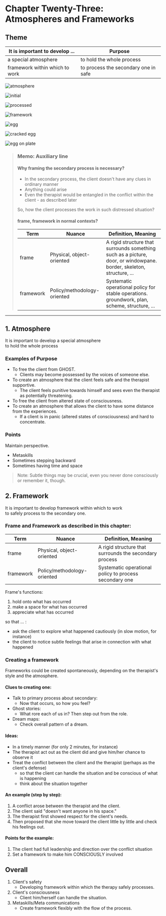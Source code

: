 # Chapter Twenty-Three: Atmospheres and Frameworks

## Theme

| It is important to develop ... | Purpose |
| ---- | ---- |
| a special atmosphere | to hold the whole process |
| framework within which to work | to process the secondary one in safe| 

![atmosphere](img/atmospheres.svg)  

![initial](img/initial.svg)  

![processed](img/processed.svg)  

![framework](img/framework.svg)  

![egg](img/egg1-base.jpg)  

![cracked egg](img/egg2-cracked.jpg)  

![egg on plate](img/egg3-on-plate.jpg)  

>### Memo: Auxiliary line
>
>#### Why framing the secondary process is necessary?
>
>- In the secondary process, the client doesn't have any clues in ordinary manner
>- Anything could arise
>- Even the therapist would be entangled in the conflict within the client - as described later
>
>So, how the client processes the work in such distressed situation?
>
> #### frame, framework in normal contexts?
> 
> | Term | Nuance | Definition, Meaning |
> | ---- | ------ | ------------------ |
> | frame | Physical, object-oriented | A rigid structure that surrounds something such as a picture, door, or windowpane. border, skeleton, structure, ... |
> | framework | Policy/methodology-oriented | Systematic operational policy for stable operations. groundwork, plan, scheme, structure, ... |

***

## 1. Atmosphere

It is important to develop a special atmosphere  
to hold the whole process

### Examples of Purpose

- To free the client from GHOST.
	- Clients may become possessed by the voices of someone else.
- To create an atmosphere that the client feels safe and the therapist supportive.
	- The client feels punitive towards himself and sees even the therapist as potentially threatening.
- To free the client from altered state of consciousness.
- To create an atmosphere that allows the client to have some distance from the experiences.
	- If a client is in panic (altered states of consciousness) and hard to concentrate.

### Points

Maintain perspective.

- Metaskills
- Sometimes stepping backward
- Sometimes having time and space

> Note: Subtle things may be crucial, even you never done consciously or remember it, though.

## 2. Framework

It is important to develop framework within which to work  
to safely process to the secondary one.

### Frame and Framework as described in this chapter:

| Term | Nuance | Definition, Meaning |
| ---- | ------ | ------------------ |
| frame | Physical, object-oriented | A rigid structure that surrounds the secondary process |
| framework | Policy/methodology-oriented | Systematic operational policy to process secondary one |

Frame's functions:

1. hold onto what has occurred
2. make a space for what has occurred
3. appreciate what has occurred

so that ... :

- ask the client to explore what happened cautiously (in slow motion, for instance)
- the client to notice subtle feelings that arise in connection with what happened

### Creating a framework

Frameworks could be created spontaneously, depending on the therapist's style and the atmosphere.

#### Clues to creating one:

- Talk to primary process about secondary:
	- Now that occurs, so how you feel?
- Ghost stories:
	- What rore each of us in? Then step out from the role.
- Dream maps:
	- Check overall pattern of a dream.

#### Ideas:

- In a timely manner (for only 2 minutes, for instance)
- The therapist act out as the client did and give him/her chance to observe it
- Treat the conflict between the client and the therapist (perhaps as the client's defense)
	- so that the client can handle the situation and be conscious of what is happening
	- think about the situation together

#### An example (step by step):

1. A conflict arose between the therapist and the client.
2. The client said "doesn't want anyone in his space."
3. The therapist first showed respect for the client's needs.
4. Then proposed that she move toward the client little by little and check his feelings out.

#### Points for the example:

1. The client had full leadership and direction over the conflict situation
2. Set a framework to make him CONSCIOUSLY involved

## Overall

1. Client's safety
	- Developing framework within which the therapy safely processes.
2. Client's consciousness
	- Client him/herself can handle the situation.
3. Metaskills/Meta communications
	- Create framework flexibly with the flow of the process.
